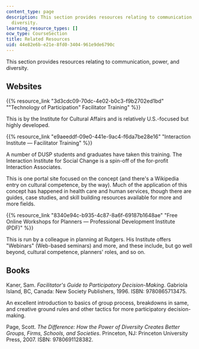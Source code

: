 ```yaml
---
content_type: page
description: This section provides resources relating to communication, power, and
  diversity.
learning_resource_types: []
ocw_type: CourseSection
title: Related Resources
uid: 44e82e6b-e21e-8fd0-3404-961e9de6790c
---
```


This section provides resources relating to communication, power, and diversity.

Websites
--------

{{% resource_link "3d3cdc09-70dc-4e02-b0c3-f9b2702ed1bd" "\"Technology of Participation\" Facilitator Training" %}}

This is by the Institute for Cultural Affairs and is relatively U.S.-focused but highly developed.

{{% resource_link "e9aeeddf-09e0-441e-9ac4-f6da7be28e16" "Interaction Institute — Facilitator Training" %}}

A number of DUSP students and graduates have taken this training. The Interaction Institute for Social Change is a spin-off of the for-profit Interaction Associates.

This is one portal site focused on the concept (and there's a Wikipedia entry on cultural competence, by the way). Much of the application of this concept has happened in health care and human services, though there are guides, case studies, and skill building resources available for more and more fields.

{{% resource_link "8340e94c-b935-4c87-8a6f-69187b1648ae" "Free Online Workshops for Planners — Professional Development Institute (PDF)" %}}

This is run by a colleague in planning at Rutgers. His Institute offers "Webinars" (Web-based seminars) and more, and these include, but go well beyond, cultural competence, planners' roles, and so on.

Books
-----

Kaner, Sam. _Facilitator's Guide to Participatory Decision-Making_. Gabriola Island, BC, Canada: New Society Publishers, 1996. ISBN: 9780865713475.

An excellent introduction to basics of group process, breakdowns in same, and creative ground rules and other tactics for more participatory decision-making.

Page, Scott. _The Difference: How the Power of Diversity Creates Better Groups, Firms, Schools, and Societies_. Princeton, NJ: Princeton University Press, 2007. ISBN: 9780691128382.